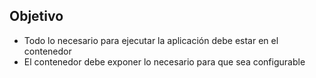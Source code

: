 ## Objetivo

* Todo lo necesario para ejecutar la aplicación debe estar en el contenedor
* El contenedor debe exponer lo necesario para que sea configurable